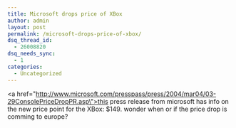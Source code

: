 ```yaml
---
title: Microsoft drops price of XBox
author: admin
layout: post
permalink: /microsoft-drops-price-of-xbox/
dsq_thread_id:
  - 26008820
dsq_needs_sync:
  - 1
categories:
  - Uncategorized
---
```

<a href=\"http://www.microsoft.com/presspass/press/2004/mar04/03-29ConsolePriceDropPR.asp\">this press release from microsoft</a> has info on the new price point for the XBox: $149. wonder when or if the price drop is comming to europe?